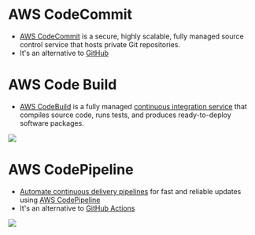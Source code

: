 # AWS CodeCommit
- [AWS CodeCommit](https://aws.amazon.com/codecommit/) is a secure, highly scalable, fully managed source control service that hosts private Git repositories.
- It's an alternative to [GitHub](https://github.com/)

# AWS Code Build
- [AWS CodeBuild](https://aws.amazon.com/codebuild/) is a fully managed [continuous integration service](../../1_HLDDesignComponents/6_DevOps/CI&CD.md) that compiles source code, runs tests, and produces ready-to-deploy software packages.

![](https://docs.aws.amazon.com/images/codebuild/latest/userguide/images/arch.png)

# AWS CodePipeline
- [Automate continuous delivery pipelines](../../1_HLDDesignComponents/6_DevOps/CI&CD.md) for fast and reliable updates using [AWS CodePipeline](https://aws.amazon.com/codepipeline/)
- It's an alternative to [GitHub Actions](https://github.com/features/actions)

![](https://k21academy.com/wp-content/uploads/2021/03/php-project-release-pipeline-1536x758.png)